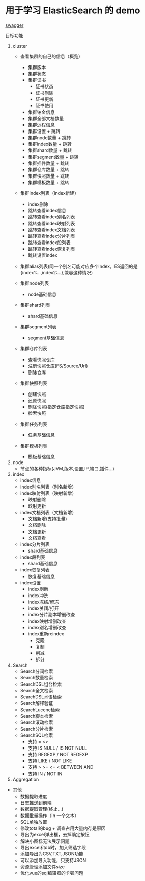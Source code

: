 # 用于学习 ElasticSearch 的 demo

[swagger](http://127.0.0.1:9000/demo_elasticsearch/swagger-ui.html)

目标功能
1. cluster
   * 查看集群的自己的信息（概览）
     * 集群版本
     * 集群状态
     * 集群证书
       * 证书状态
       * 证书删除
       * 证书更新
       * 证书使用
     * 集群铂金信息
     * 集群全部文档数量
     * 集群远程信息
     * 集群设置 + 跳转
     * 集群node数量 + 跳转
     * 集群index数量 + 跳转
     * 集群shard数量 + 跳转
     * 集群segment数量 + 跳转
     * 集群插件数量 + 跳转
     * 集群仓库数量 + 跳转
     * 集群快照数量 + 跳转
     * 集群模板数量 + 跳转
   * 集群index列表（index新建）
     * index删除
     * 跳转查看index信息
     * 跳转查看index别名列表
     * 跳转查看index映射列表
     * 跳转查看index文档列表
     * 跳转查看index分片列表
     * 跳转查看index段列表
     * 跳转查看index恢复列表
     * 跳转设置index
   * 集群alias列表(同一个别名可能对应多个Index，ES返回的是{index1:...,index2:...},兼容这种情况)

   * 集群node列表
     * node基础信息
   * 集群shard列表
     * shard基础信息
   * 集群segment列表
     * segment基础信息
   * 集群仓库列表
     * 查看快照仓库
     * 注册快照仓库(FS/Source/Url)
     * 删除仓库
   * 集群快照列表
     * 创建快照
     * 还原快照
     * 删除快照(指定仓库指定快照)
     * 检索快照
   * 集群任务列表
     * 任务基础信息
   * 集群模板列表
     * 模板基础信息
2. node
   * 节点的各种指标(JVM,版本,设置,IP,端口,插件...)
3. index
   * index信息
   * index别名列表（别名新增）
   * index映射列表（映射新增）
      * 映射删除
      * 映射更新
   * index文档列表（文档新增）
     * 文档新增(支持批量)
     * 文档删除
     * 文档更新
     * 文档查看
   * index分片列表
     * shard基础信息
   * index段列表
     * shard基础信息
   * index恢复列表
     * 恢复基础信息
   * index设置
     * index刷新
     * index冲洗
     * index冻结/解冻
     * index关闭/打开
     * index分片副本增删改查
     * index映射增删改查
     * index别名增删改查
     * index重新reindex
       * 克隆
       * 复制
       * 削减
       * 拆分
4. Search
   * Search分词检索
   * Search数量检索
   * SearchDSL组合检索
   * Search全文检索
   * SearchDSL术语检索
   * Search解释验证
   * SearchLucene检索
   * Search脚本检索
   * Search滚动检索
   * Search分片检索
   * SearchSQL检索
     * 支持 = <>
     * 支持 IS NULL / IS NOT NULL
     * 支持 REGEXP / NOT REGEXP
     * 支持 LIKE / NOT LIKE
     * 支持 > >= <= < BETWEEN AND
     * 支持 IN / NOT IN
5. Aggregation



* 其他
  * 数据提取进度
  * 日志推送到前端
  * 数据提取管理(终止...)
  * 数据批量操作（in 一个文本）
  * SQL单独放置
  * 修改total的bug + 调查占用大量内存是原因
  * 导出为excel弹出框，去掉确定按钮
  * 解决小图标无法展示问题
  * 导出excel和db时，加入筛选字段
  * 添加导出为CSV,TXT,JSON功能
  * 可以添加导入功能，只支持JSON
  * 资源管理添加文件size
  * 优化vue的sql编辑器的卡顿问题